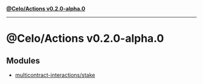 [**@Celo/Actions v0.2.0-alpha.0**](README.md)

***

# @Celo/Actions v0.2.0-alpha.0

## Modules

- [multicontract-interactions/stake](multicontract-interactions/stake/README.md)
